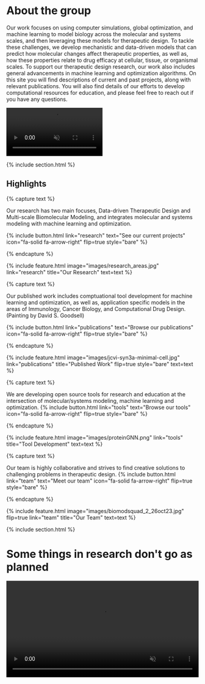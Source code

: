 ---
---
# About the group

Our work focuses on using computer simulations, global optimization, and machine learning to model biology across the molecular and systems scales, and then leveraging these models for therapeutic design. To tackle these challenges, we develop mechanistic and data-driven models that can predict how molecular changes affect therapeutic properties, as well as, how these properties relate to drug efficacy at cellular, tissue, or organismal scales. To support our therapeutic design research, our work also includes general advancements in machine learning and optimization algorithms. On this site you will find descriptions of current and past projects, along with relevant publications. You will also find details of our efforts to develop computational resources for education, and please feel free to reach out if you have any questions.


<video autoplay muted plays-inline loop class="welcome-video" style= "width: 50%;">
  <source src="images/biomodsquad.mp4" type="video/mp4">
</video>

{% include section.html %}

## Highlights

{% capture text %}

Our research has two main focuses, Data-driven Therapeutic Design and Multi-scale Biomolecular Modeling, and integrates molecular and systems modeling with machine learning and optimization. 

{%
  include button.html
  link="research"
  text="See our current projects"
  icon="fa-solid fa-arrow-right"
  flip=true
  style="bare"
%}

{% endcapture %}

{%
  include feature.html
  image="images/research_areas.jpg"
  link="research"
  title="Our Research"
  text=text
%}

{% capture text %}

Our published work includes comptuational tool development for machine learning and optimization, as well as, application specific models in the areas of Immunology, Cancer Biology, and Computational Drug Design. (Painting by David S. Goodsell) 

{%
  include button.html
  link="publications"
  text="Browse our publications"
  icon="fa-solid fa-arrow-right"
  flip=true
  style="bare"
%}

{% endcapture %}

{%
  include feature.html
  image="images/jcvi-syn3a-minimal-cell.jpg"
  link="publications"
  title="Published Work"
  flip=true
  style="bare"
  text=text
%}

{% capture text %}

We are developing open source tools for research and education at the intersection of molecular/systems modeling, machine 
learning and optimization.
{%
  include button.html
  link="tools"
  text="Browse our tools"
  icon="fa-solid fa-arrow-right"
  flip=true
  style="bare"
%}

{% endcapture %}

{%
  include feature.html
  image="images/proteinGNN.png"
  link="tools"
  title="Tool Development"
  text=text
%}

{% capture text %}

Our team is highly collaborative and strives to find creative solutions to challenging problems in therapeutic design.
{%
  include button.html
  link="team"
  text="Meet our team"
  icon="fa-solid fa-arrow-right"
  flip=true
  style="bare"
%}

{% endcapture %}

{%
  include feature.html
  image="images/biomodsquad_2_26oct23.jpg"
  flip=true
  link="team"
  title="Our Team"
  text=text
%}

{% include section.html %}

# Some things in research don't go as planned
<video autoplay muted plays-inline class="welcome-video" style= "width: 100%;">
  <source src="images/drone_crash.mp4" type="video/mp4">
</video>

